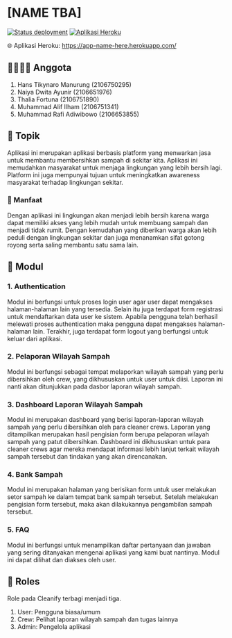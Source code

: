 # [NAME TBA]

[![Status deployment](https://img.shields.io/github/workflow/status/A03-PBP-2022/proyek/Deployment?logo=github-actions&logoColor=white)](https://github.com/A03-PBP-2022/proyek/actions/workflows/deployment.yml)
[![Aplikasi Heroku](https://img.shields.io/badge/heroku-app--name--here-blue?logo=heroku&logoColor=white)](https://app-name-here.herokuapp.com/)

🌐 Aplikasi Heroku: https://app-name-here.herokuapp.com/

## 👨‍👨‍👧‍👧 Anggota

1. Hans Tikynaro Manurung (2106750295)
2. Naiya Dwita Ayunir (2106651976)
3. Thalia Fortuna (2106751890)
4. Muhammad Alif Ilham (2106751341)
5. Muhammad Rafi Adiwibowo (2106653855)

## 🧠 Topik

Aplikasi ini merupakan aplikasi berbasis platform yang menwarkan jasa untuk membantu membersihkan sampah di sekitar kita. Aplikasi ini memudahkan masyarakat untuk menjaga lingkungan yang lebih bersih lagi. Platform ini juga mempunyai tujuan untuk meningkatkan awareness masyarakat terhadap lingkungan sekitar.

### 💢 Manfaat

Dengan aplikasi ini lingkungan akan menjadi lebih bersih karena warga dapat memiliki akses yang lebih mudah untuk membuang sampah dan menjadi tidak rumit. Dengan kemudahan yang diberikan warga akan lebih peduli dengan lingkungan sekitar dan juga menanamkan sifat gotong royong serta saling membantu satu sama lain.

## 💾 Modul

### 1. Authentication

Modul ini berfungsi untuk proses login user agar user dapat mengakses halaman-halaman lain yang tersedia. Selain itu juga terdapat form registrasi untuk mendaftarkan data user ke sistem. Apabila pengguna telah berhasil melewati proses authentication maka pengguna dapat mengakses halaman-halaman lain. Terakhir, juga terdapat form logout yang berfungsi untuk keluar dari aplikasi.

### 2. Pelaporan Wilayah Sampah

Modul ini berfungsi sebagai tempat melaporkan wilayah sampah yang perlu dibersihkan oleh crew, yang dikhususkan untuk user untuk diisi. Laporan ini nanti akan ditunjukkan pada dasbor laporan wilayah sampah.

### 3. Dashboard Laporan Wilayah Sampah

Modul ini merupakan dashboard yang berisi laporan-laporan wilayah sampah yang perlu dibersihkan oleh para cleaner crews. Laporan yang ditampilkan merupakan hasil pengisian form berupa pelaporan wilayah sampah yang patut dibersihkan. Dashboard ini dikhususkan untuk para cleaner crews agar mereka mendapat informasi lebih lanjut terkait wilayah sampah tersebut dan tindakan yang akan direncanakan.

### 4. Bank Sampah

Modul ini merupakan halaman yang berisikan form untuk user melakukan setor sampah ke dalam tempat bank sampah tersebut. Setelah melakukan pengisian form tersebut, maka akan dilakukannya pengambilan sampah tersebut.

### 5. FAQ

Modul ini berfungsi untuk menampilkan daftar pertanyaan dan jawaban yang sering ditanyakan mengenai aplikasi yang kami buat nantinya. Modul ini dapat dilihat dan diakses oleh user.

## 👥 Roles

Role pada Cleanify terbagi menjadi tiga.

1. User: Pengguna biasa/umum
2. Crew: Pelihat laporan wilayah sampah dan tugas lainnya
3. Admin: Pengelola aplikasi

